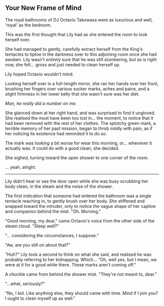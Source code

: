 ## Your New Frame of Mind

The royal bathrooms of DJ Octavio Takowasa were as luxurious and well, 'royal' as the bedroom. 

This was the first thought that Lily had as she entered the room to look herself over.

She had managed to gently, carefully extract herself from the King's tentacles to tiptoe in the darkness over to this adjoining room once she had awoken. Lily wasn't *entirely* sure that he was still slumbering, but as is right now, she felt... gross and just needed to clean herself up.

Lily hoped Octavio wouldn't mind.

Looking herself over in a full-length mirror, she ran her hands over her front, brushing her fingers over various sucker marks, aches and pains, and a slight firmness in her lower belly that she wasn't sure was her diet.

*Man, he really did a number on me.*

She glanced down at her right hand, and was surprised to find it ungloved. She realised the must have been too lost in... the moment, to notice that it had been removed with the rest of her clothes. The splotchy green mark, a terrible memory of her past mission, began to throb mildly with pain, as if her noticing its existence had reminded it to do so.

The mark was looking a bit worse for wear this morning, or... whenever it actually was. It could do with a good clean, she decided.

She sighed, turning toward the open shower to one corner of the room. 

... yeah, alright.

----

Lily didn't hear or see the door open while she was busy scrubbing her body clean, in the steam and the noise of the shower.

The first indication that someone had entered the bathroom was a single tentacle reaching in, to gently brush over her body. She stiffened and snapped toward the intruder, only to notice the vague shape of her captive and companion behind the mist. "Oh. Morning."

"Good morning, my dear," came Octavio's voice from the other side of the steam cloud. "Sleep well?"

"... considering the circumstances, I suppose."

"Aw, are you still on about that?"

"Huh?" Lily took a second to think on what she said, and realised he was probably referring to her kidnapping. Which... "Oh, well yes, but I mean, we were at it for a good while there. These marks aren't coming off."

A chuckle came from behind the shower mist. "They're not meant to, dear."

"...what, seriously?"

"No, I kid. Like anything else, they should came with time. Mind if I join you? I ought to clean myself up as well."

